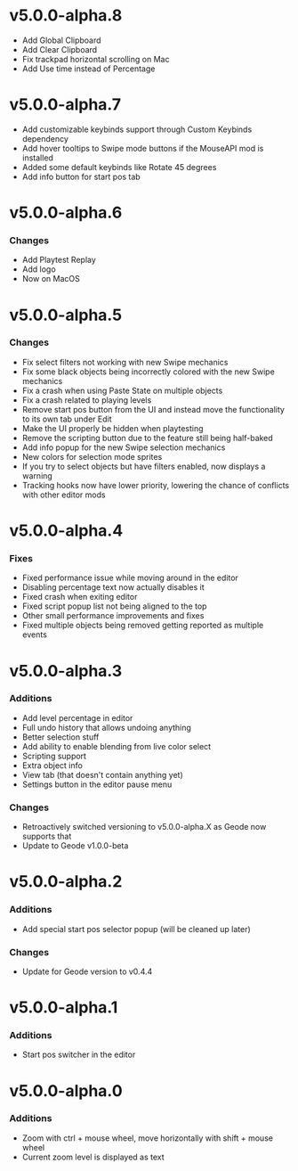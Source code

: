 # v5.0.0-alpha.8

 - Add Global Clipboard
 - Add Clear Clipboard
 - Fix trackpad horizontal scrolling on Mac
 - Add Use time instead of Percentage 

# v5.0.0-alpha.7

 - Add customizable keybinds support through Custom Keybinds dependency
 - Add hover tooltips to Swipe mode buttons if the MouseAPI mod is installed
 - Added some default keybinds like Rotate 45 degrees
 - Add info button for start pos tab

# v5.0.0-alpha.6

### Changes
 - Add Playtest Replay
 - Add logo
 - Now on MacOS

# v5.0.0-alpha.5

### Changes
 - Fix select filters not working with new Swipe mechanics
 - Fix some black objects being incorrectly colored with the new Swipe mechanics
 - Fix a crash when using Paste State on multiple objects
 - Fix a crash related to playing levels
 - Remove start pos button from the UI and instead move the functionality to its own tab under Edit
 - Make the UI properly be hidden when playtesting
 - Remove the scripting button due to the feature still being half-baked
 - Add info popup for the new Swipe selection mechanics
 - New colors for selection mode sprites
 - If you try to select objects but have filters enabled, now displays a warning
 - Tracking hooks now have lower priority, lowering the chance of conflicts with other editor mods

# v5.0.0-alpha.4

### Fixes
 - Fixed performance issue while moving around in the editor
 - Disabling percentage text now actually disables it
 - Fixed crash when exiting editor
 - Fixed script popup list not being aligned to the top
 - Other small performance improvements and fixes
 - Fixed multiple objects being removed getting reported as multiple events

# v5.0.0-alpha.3

### Additions
 - Add level percentage in editor
 - Full undo history that allows undoing anything
 - Better selection stuff
 - Add ability to enable blending from live color select
 - Scripting support
 - Extra object info
 - View tab (that doesn't contain anything yet)
 - Settings button in the editor pause menu

### Changes
 - Retroactively switched versioning to v5.0.0-alpha.X as Geode now supports that
 - Update to Geode v1.0.0-beta

# v5.0.0-alpha.2

### Additions
 - Add special start pos selector popup (will be cleaned up later)

### Changes
 - Update for Geode version to v0.4.4

# v5.0.0-alpha.1

### Additions
 - Start pos switcher in the editor

# v5.0.0-alpha.0

### Additions
 - Zoom with ctrl + mouse wheel, move horizontally with shift + mouse wheel
 - Current zoom level is displayed as text
